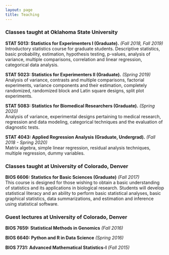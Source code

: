 ```yaml
---
layout: page
title: Teaching
---
```


### Classes taught at Oklahoma State University

**STAT 5013: Statistics for Experimenters I (Graduate).** *(Fall 2018, Fall 2019)*  
Introductory statistics course for graduate students. Descriptive statistics, basic probability, estimation, hypothesis testing, p-values, analysis of variance, multiple comparisons, correlation and linear regression, categorical data analysis. 

**STAT 5023: Statistics for Experimenters II (Graduate).** *(Spring 2019)*  
Analysis of variance, contrasts and multiple comparisons, factorial experiments, variance components and their estimation, completely randomized, randomized block and Latin square designs, split plot experiments.

**STAT 5083: Statistics for Biomedical Researchers (Graduate).** *(Spring 2020)*  
Analysis of variance, experimental designs pertaining to medical research, regression and data modeling, categorical techniques and the evaluation of diagnostic tests.

**STAT 4043: Applied Regression Analysis (Graduate, Undergrad).** *(Fall 2018 - Spring 2020)*  
Matrix algebra, simple linear regression, residual analysis techniques, multiple regression, dummy variables.


### Classes taught at University of Colorado, Denver

**BIOS 6606: Statistics for Basic Sciences (Graduate)** *(Fall 2017)*  
This course is designed for those wishing to obtain a basic understanding of statistics and its applications in biological research. Students will develop statistical literacy and an ability to perform basic statistical analyses, basic graphical statistics, data summarizations, and estimation and inference using statistical software.



### Guest lectures at University of Colorado, Denver

**BIOS 7659: Statistical Methods in Genomics** *(Fall 2016)*

**BIOS 6640: Python and R in Data Science** *(Spring 2016)*

**BIOS 7731: Advanced Mathematical Statistics-I** *(Fall 2015)*
